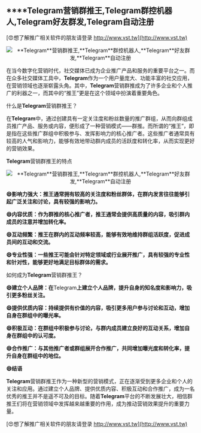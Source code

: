 ## ****Telegram**营销群推王,**Telegram**群控机器人,**Telegram**好友群发,**Telegram**自动注册**

[😍想了解推广相关软件的朋友请登录 http://www.vst.tw](http://www.vst.tw)

 <center><img src="https://vst.tw/MP4/tuiguang/png/2.png" alt="**Telegram**营销群推王,**Telegram**群控机器人,**Telegram**好友群发,**Telegram**自动注册"></center>

在当今数字化营销时代，社交媒体已成为企业推广产品和服务的重要平台之一。而在众多社交媒体工具中，**Telegram**作为一个用户量庞大、功能丰富的社交应用，在营销领域也逐渐崭露头角。其中，**Telegram**营销群推成为了许多企业和个人推广的利器之一，而其中的“推王”更是在这个领域中扮演着重要角色。

什么是**Telegram**营销群推王？

在**Telegram**中，通过创建具有一定关注度和粉丝数量的推广群组，从而向群组成员推广产品、服务或内容，便形成了一种营销模式——群推。而所谓的“推王”，即是指在这些推广群组中积极参与、发挥影响力的核心推广者。这些推广者通常具有较高的人气和影响力，能够有效地带动群内成员的活跃度和转化率，从而实现更好的营销效果。

**Telegram**营销群推王的特点

 <center><img src="https://vst.tw/MP4/tuiguang/png/7.png" alt="**Telegram**营销群推王,**Telegram**群控机器人,**Telegram**好友群发,**Telegram**自动注册"></center>

**😄影响力强大：推王通常拥有较高的关注度和粉丝群体，在群内发言往往能够引起广泛关注和讨论，具有较强的影响力。**

**😄内容优质：作为群推的核心推广者，推王通常会提供高质量的内容，吸引群内成员的注意并增加转化率。**

**😄互动频繁：推王在群内的互动频率较高，能够有效地维持群组活跃度，促进成员间的互动和交流。**

**😄专业性强：一些推王可能会针对特定领域或行业展开推广，具有较强的专业性和针对性，能够更好地满足目标群体的需求。**

如何成为**Telegram**营销群推王？

**😄建立个人品牌：在**Telegram**上建立个人品牌，提升自身的知名度和影响力，吸引更多粉丝关注。**

**😄提供优质内容：持续提供有价值的内容，吸引更多用户参与讨论和互动，增加自身在群组中的曝光率。**

**😄积极互动：在群组中积极参与讨论，与群内成员建立良好的互动关系，增加自身在群组中的认可度。**

**😄合作推广：与其他推广者或群组展开合作推广，共同增加曝光度和转化率，提升自身在群组中的地位。**

**😄结语**

**Telegram**营销群推王作为一种新型的营销模式，正在逐渐受到更多企业和个人的关注和应用。通过建立个人品牌、提供优质内容、积极互动和合作推广，成为一名优秀的推王并不是遥不可及的目标。随着**Telegram**平台的不断发展壮大，相信群推王们将在营销领域中发挥越来越重要的作用，成为推动营销效果提升的重要力量。

[😍想了解推广相关软件的朋友请登录 http://www.vst.tw](http://www.vst.tw)



